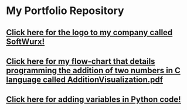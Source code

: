 # My Portfolio Repository
## [Click here for the logo to my company called SoftWurx!](https://github.com/Softwurxs/My-Portfolio-Repository/blob/main/softWurx%20Logo.png?raw=true) 
## [Click here for my flow-chart that details programming the addition of two numbers in C language called AdditionVisualization.pdf](https://github.com/Softwurxs/My-Portfolio-Repository/blob/main/AdditionVisualization.pdf)
## [Click here for adding variables in Python code!](https://github.com/Softwurxs/My-Portfolio-Repository/blob/main/Python.png) 
